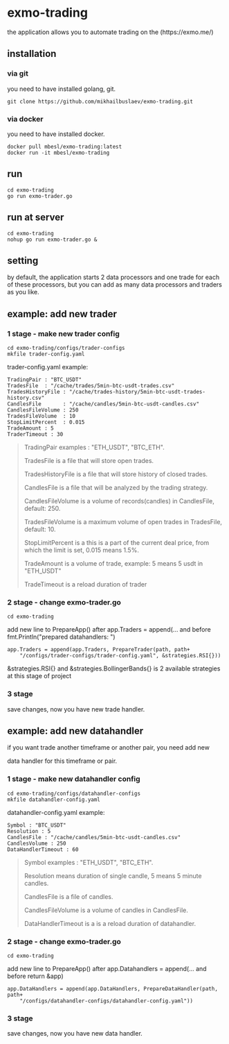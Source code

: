 # exmo-trading
<p>the application allows you to automate trading on the (https://exmo.me/)</p>

## installation

### via git

<p>you need to have installed golang, git.</p>

    git clone https://github.com/mikhailbuslaev/exmo-trading.git

### via docker

<p>you need to have installed docker.</p>

    docker pull mbesl/exmo-trading:latest
    docker run -it mbesl/exmo-trading

## run

    cd exmo-trading
    go run exmo-trader.go

## run at server

    cd exmo-trading
    nohup go run exmo-trader.go &

## setting

<p>by default, the application starts 2 data processors and one trade 
for each of these processors, but you can add as many data processors and traders as you like.</p>

## example: add new trader

### 1 stage - make new trader config

    cd exmo-trading/configs/trader-configs
    mkfile trader-config.yaml

<p>trader-config.yaml example:</p>

    TradingPair : "BTC_USDT"
    TradesFile  : "/cache/trades/5min-btc-usdt-trades.csv"
    TradesHistoryFile : "/cache/trades-history/5min-btc-usdt-trades-history.csv"
    CandlesFile       : "/cache/candles/5min-btc-usdt-candles.csv"
    CandlesFileVolume : 250
    TradesFileVolume  : 10
    StopLimitPercent  : 0.015
    TradeAmount : 5
    TraderTimeout : 30

><p>TradingPair examples : "ETH_USDT", "BTC_ETH".</p>
>
><p>TradesFile is a file that will store open trades.</p>
>
><p>TradesHistoryFile is a file that will store history of closed trades.</p>
>
><p>CandlesFile is a file that will be analyzed by the trading strategy.</p>
>
><p>CandlesFileVolume is a volume of records(candles) in CandlesFile, default: 250.</p>
>
><p>TradesFileVolume is a maximum volume of open trades in TradesFile, default: 10.</p>
>
><p>StopLimitPercent is a this is a part of the current deal price, from which the limit is set, 0.015 means 1.5%.</p>
>
><p>TradeAmount is a volume of trade, example: 5 means 5 usdt in "ETH_USDT"</p>
>
><p>TradeTimeout is a reload duration of trader</p>
>

### 2 stage - change exmo-trader.go

    cd exmo-trading
<p>add new line to PrepareApp() after app.Traders = append(... and before fmt.Println("prepared datahandlers: ")</p>

    app.Traders = append(app.Traders, PrepareTrader(path, path+
    	"/configs/trader-configs/trader-config.yaml", &strategies.RSI{}))

<p>&strategies.RSI{} and &strategies.BollingerBands{} is 2 available strategies at this stage of project</p>

### 3 stage

<p>save changes, now you have new trade handler.</p>

## example: add new datahandler

<p>if you want trade another timeframe or another pair, you need add new </p>
<p>data handler for this timeframe or pair.</p>

### 1 stage - make new datahandler config

    cd exmo-trading/configs/datahandler-configs
    mkfile datahandler-config.yaml

<p>datahandler-config.yaml example:</p>

    Symbol : "BTC_USDT"
    Resolution : 5
    CandlesFile : "/cache/candles/5min-btc-usdt-candles.csv"
    CandlesVolume : 250
    DataHandlerTimeout : 60

><p>Symbol examples : "ETH_USDT", "BTC_ETH".</p>
>
><p>Resolution means duration of single candle, 5 means 5 minute candles.</p>
>
><p>CandlesFile is a file of candles.</p>
>
><p>CandlesFileVolume is a volume of candles in CandlesFile.</p>
>
><p>DataHandlerTimeout is a is a reload duration of datahandler.</p>
>

### 2 stage - change exmo-trader.go

    cd exmo-trading

<p>add new line to PrepareApp() after app.Datahandlers = append(... and before return &app)</p>

    app.DataHandlers = append(app.DataHandlers, PrepareDataHandler(path, path+
    	"/configs/datahandler-configs/datahandler-config.yaml"))

### 3 stage

<p>save changes, now you have new data handler.</p>

